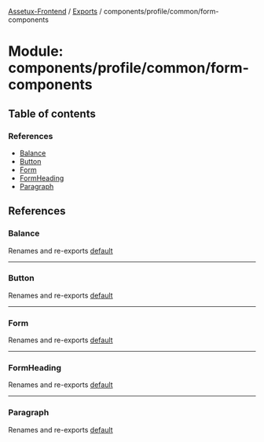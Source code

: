 [Assetux-Frontend](../README.md) / [Exports](../modules.md) / components/profile/common/form-components

# Module: components/profile/common/form-components

## Table of contents

### References

- [Balance](components_profile_common_form_components.md#balance)
- [Button](components_profile_common_form_components.md#button)
- [Form](components_profile_common_form_components.md#form)
- [FormHeading](components_profile_common_form_components.md#formheading)
- [Paragraph](components_profile_common_form_components.md#paragraph)

## References

### Balance

Renames and re-exports [default](components_profile_common_form_components_balance.md#default)

___

### Button

Renames and re-exports [default](components_profile_common_form_components_button.md#default)

___

### Form

Renames and re-exports [default](components_profile_common_form_components_form.md#default)

___

### FormHeading

Renames and re-exports [default](components_profile_common_form_components_form_heading.md#default)

___

### Paragraph

Renames and re-exports [default](components_profile_common_form_components_paragraph.md#default)
